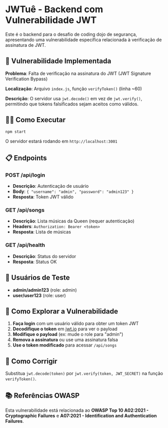 # JWTuê - Backend com Vulnerabilidade JWT

Este é o backend para o desafio de coding dojo de segurança, apresentando uma vulnerabilidade específica relacionada à verificação de assinatura de JWT.

## 🚨 Vulnerabilidade Implementada

**Problema**: Falta de verificação na assinatura do JWT (JWT Signature Verification Bypass)

**Localização**: Arquivo `index.js`, função `verifyToken()` (linha ~60)

**Descrição**: O servidor usa `jwt.decode()` em vez de `jwt.verify()`, permitindo que tokens falsificados sejam aceitos como válidos.

## 🏃‍♂️ Como Executar

```bash
npm start
```

O servidor estará rodando em `http://localhost:3001`

## 📋 Endpoints

### POST /api/login
- **Descrição**: Autenticação de usuário
- **Body**: `{ "username": "admin", "password": "admin123" }`
- **Resposta**: Token JWT válido

### GET /api/songs
- **Descrição**: Lista músicas da Queen (requer autenticação)
- **Headers**: `Authorization: Bearer <token>`
- **Resposta**: Lista de músicas

### GET /api/health
- **Descrição**: Status do servidor
- **Resposta**: Status OK

## 👥 Usuários de Teste

- **admin/admin123** (role: admin)
- **user/user123** (role: user)

## 🎯 Como Explorar a Vulnerabilidade

1. **Faça login** com um usuário válido para obter um token JWT
2. **Decodifique o token** em [jwt.io](https://jwt.io) para ver o payload
3. **Modifique o payload** (ex: mude o role para "admin")
4. **Remova a assinatura** ou use uma assinatura falsa
5. **Use o token modificado** para acessar `/api/songs`

## 🔧 Como Corrigir

Substitua `jwt.decode(token)` por `jwt.verify(token, JWT_SECRET)` na função `verifyToken()`.

## 📚 Referências OWASP

Esta vulnerabilidade está relacionada ao **OWASP Top 10 A02:2021 - Cryptographic Failures** e **A07:2021 - Identification and Authentication Failures**. 
